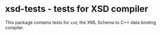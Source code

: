 # xsd-tests - tests for XSD compiler

This package contains tests for `xsd`, the XML Schema to C++ data binding
compiler.
